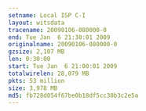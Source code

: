 ```yaml
---
setname: Local ISP C-I
layout: witsdata
tracename: 20090106-080000-0
end: Tue Jan  6 21:30:01 2009
originalname: 20090106-080000-0
gzsize: 2,107 MB
len: 0:30:00
start: Tue Jan  6 21:00:01 2009
totalwirelen: 28,079 MB
pkts: 53 million
size: 3,978 MB
md5: fb728d054f67be0b18df5cc30b3c2e5a
---
```

